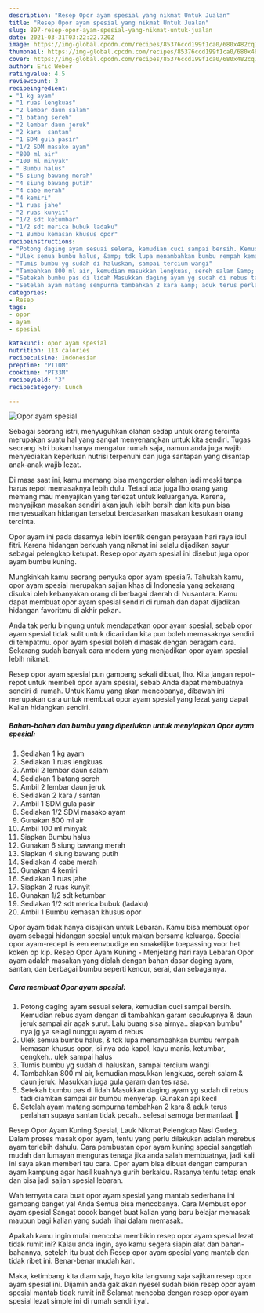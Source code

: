 ```yaml
---
description: "Resep Opor ayam spesial yang nikmat Untuk Jualan"
title: "Resep Opor ayam spesial yang nikmat Untuk Jualan"
slug: 897-resep-opor-ayam-spesial-yang-nikmat-untuk-jualan
date: 2021-03-31T03:22:22.720Z
image: https://img-global.cpcdn.com/recipes/85376ccd199f1ca0/680x482cq70/opor-ayam-spesial-foto-resep-utama.jpg
thumbnail: https://img-global.cpcdn.com/recipes/85376ccd199f1ca0/680x482cq70/opor-ayam-spesial-foto-resep-utama.jpg
cover: https://img-global.cpcdn.com/recipes/85376ccd199f1ca0/680x482cq70/opor-ayam-spesial-foto-resep-utama.jpg
author: Eric Weber
ratingvalue: 4.5
reviewcount: 3
recipeingredient:
- "1 kg ayam"
- "1 ruas lengkuas"
- "2 lembar daun salam"
- "1 batang sereh"
- "2 lembar daun jeruk"
- "2 kara  santan"
- "1 SDM gula pasir"
- "1/2 SDM masako ayam"
- "800 ml air"
- "100 ml minyak"
- " Bumbu halus"
- "6 siung bawang merah"
- "4 siung bawang putih"
- "4 cabe merah"
- "4 kemiri"
- "1 ruas jahe"
- "2 ruas kunyit"
- "1/2 sdt ketumbar"
- "1/2 sdt merica bubuk ladaku"
- "1 Bumbu kemasan khusus opor"
recipeinstructions:
- "Potong daging ayam sesuai selera, kemudian cuci sampai bersih. Kemudian rebus ayam dengan di tambahkan garam secukupnya &amp; daun jeruk sampai air agak surut. Lalu buang sisa airnya.. siapkan bumbu&#34; nya jg ya selagi nunggu ayam d rebus"
- "Ulek semua bumbu halus, &amp; tdk lupa menambahkan bumbu rempah kemasan khusus opor, isi nya ada kapol, kayu manis, ketumbar, cengkeh.. ulek sampai halus"
- "Tumis bumbu yg sudah di haluskan, sampai tercium wangi"
- "Tambahkan 800 ml air, kemudian masukkan lengkuas, sereh salam &amp; daun jeruk. Masukkan juga gula garam dan tes rasa."
- "Setekah bumbu pas di lidah Masukkan daging ayam yg sudah di rebus tadi diamkan sampai air bumbu menyerap. Gunakan api kecil"
- "Setelah ayam matang sempurna tambahkan 2 kara &amp; aduk terus perlahan supaya santan tidak pecah.. selesai semoga bermanfaat 🙏"
categories:
- Resep
tags:
- opor
- ayam
- spesial

katakunci: opor ayam spesial 
nutrition: 113 calories
recipecuisine: Indonesian
preptime: "PT10M"
cooktime: "PT33M"
recipeyield: "3"
recipecategory: Lunch

---
```



![Opor ayam spesial](https://img-global.cpcdn.com/recipes/85376ccd199f1ca0/680x482cq70/opor-ayam-spesial-foto-resep-utama.jpg)

Sebagai seorang istri, menyuguhkan olahan sedap untuk orang tercinta merupakan suatu hal yang sangat menyenangkan untuk kita sendiri. Tugas seorang istri bukan hanya mengatur rumah saja, namun anda juga wajib menyediakan keperluan nutrisi terpenuhi dan juga santapan yang disantap anak-anak wajib lezat.

Di masa  saat ini, kamu memang bisa mengorder olahan jadi meski tanpa harus repot memasaknya lebih dulu. Tetapi ada juga lho orang yang memang mau menyajikan yang terlezat untuk keluarganya. Karena, menyajikan masakan sendiri akan jauh lebih bersih dan kita pun bisa menyesuaikan hidangan tersebut berdasarkan masakan kesukaan orang tercinta. 

Opor ayam ini pada dasarnya lebih identik dengan perayaan hari raya idul fitri. Karena hidangan berkuah yang nikmat ini selalu dijadikan sayur sebagai pelengkap ketupat. Resep opor ayam spesial ini disebut juga opor ayam bumbu kuning.

Mungkinkah kamu seorang penyuka opor ayam spesial?. Tahukah kamu, opor ayam spesial merupakan sajian khas di Indonesia yang sekarang disukai oleh kebanyakan orang di berbagai daerah di Nusantara. Kamu dapat membuat opor ayam spesial sendiri di rumah dan dapat dijadikan hidangan favoritmu di akhir pekan.

Anda tak perlu bingung untuk mendapatkan opor ayam spesial, sebab opor ayam spesial tidak sulit untuk dicari dan kita pun boleh memasaknya sendiri di tempatmu. opor ayam spesial boleh dimasak dengan beragam cara. Sekarang sudah banyak cara modern yang menjadikan opor ayam spesial lebih nikmat.

Resep opor ayam spesial pun gampang sekali dibuat, lho. Kita jangan repot-repot untuk membeli opor ayam spesial, sebab Anda dapat membuatnya sendiri di rumah. Untuk Kamu yang akan mencobanya, dibawah ini merupakan cara untuk membuat opor ayam spesial yang lezat yang dapat Kalian hidangkan sendiri.

<!--inarticleads1-->

##### Bahan-bahan dan bumbu yang diperlukan untuk menyiapkan Opor ayam spesial:

1. Sediakan 1 kg ayam
1. Sediakan 1 ruas lengkuas
1. Ambil 2 lembar daun salam
1. Sediakan 1 batang sereh
1. Ambil 2 lembar daun jeruk
1. Sediakan 2 kara / santan
1. Ambil 1 SDM gula pasir
1. Sediakan 1/2 SDM masako ayam
1. Gunakan 800 ml air
1. Ambil 100 ml minyak
1. Siapkan  Bumbu halus
1. Gunakan 6 siung bawang merah
1. Siapkan 4 siung bawang putih
1. Sediakan 4 cabe merah
1. Gunakan 4 kemiri
1. Sediakan 1 ruas jahe
1. Siapkan 2 ruas kunyit
1. Gunakan 1/2 sdt ketumbar
1. Sediakan 1/2 sdt merica bubuk (ladaku)
1. Ambil 1 Bumbu kemasan khusus opor


Opor ayam tidak hanya disajikan untuk Lebaran. Kamu bisa membuat opor ayam sebagai hidangan spesial untuk makan bersama keluarga. Special opor ayam-recept is een eenvoudige en smakelijke toepassing voor het koken op kip. Resep Opor Ayam Kuning - Menjelang hari raya Lebaran Opor ayam adalah masakan yang diolah dengan bahan dasar daging ayam, santan, dan berbagai bumbu seperti kencur, serai, dan sebagainya. 

<!--inarticleads2-->

##### Cara membuat Opor ayam spesial:

1. Potong daging ayam sesuai selera, kemudian cuci sampai bersih. Kemudian rebus ayam dengan di tambahkan garam secukupnya &amp; daun jeruk sampai air agak surut. Lalu buang sisa airnya.. siapkan bumbu&#34; nya jg ya selagi nunggu ayam d rebus
1. Ulek semua bumbu halus, &amp; tdk lupa menambahkan bumbu rempah kemasan khusus opor, isi nya ada kapol, kayu manis, ketumbar, cengkeh.. ulek sampai halus
1. Tumis bumbu yg sudah di haluskan, sampai tercium wangi
1. Tambahkan 800 ml air, kemudian masukkan lengkuas, sereh salam &amp; daun jeruk. Masukkan juga gula garam dan tes rasa.
1. Setekah bumbu pas di lidah Masukkan daging ayam yg sudah di rebus tadi diamkan sampai air bumbu menyerap. Gunakan api kecil
1. Setelah ayam matang sempurna tambahkan 2 kara &amp; aduk terus perlahan supaya santan tidak pecah.. selesai semoga bermanfaat 🙏


Resep Opor Ayam Kuning Spesial, Lauk Nikmat Pelengkap Nasi Gudeg. Dalam proses masak opor ayam, tentu yang perlu dilakukan adalah merebus ayam terlebih dahulu. Cara pembuatan opor ayam kuning special sangatlah mudah dan lumayan menguras tenaga jika anda salah membuatnya, jadi kali ini saya akan memberi tau cara. Opor ayam bisa dibuat dengan campuran ayam kampung agar hasil kuahnya gurih berkaldu. Rasanya tentu tetap enak dan bisa jadi sajian spesial lebaran. 

Wah ternyata cara buat opor ayam spesial yang mantab sederhana ini gampang banget ya! Anda Semua bisa mencobanya. Cara Membuat opor ayam spesial Sangat cocok banget buat kalian yang baru belajar memasak maupun bagi kalian yang sudah lihai dalam memasak.

Apakah kamu ingin mulai mencoba membikin resep opor ayam spesial lezat tidak rumit ini? Kalau anda ingin, ayo kamu segera siapin alat dan bahan-bahannya, setelah itu buat deh Resep opor ayam spesial yang mantab dan tidak ribet ini. Benar-benar mudah kan. 

Maka, ketimbang kita diam saja, hayo kita langsung saja sajikan resep opor ayam spesial ini. Dijamin anda gak akan nyesel sudah bikin resep opor ayam spesial mantab tidak rumit ini! Selamat mencoba dengan resep opor ayam spesial lezat simple ini di rumah sendiri,ya!.

